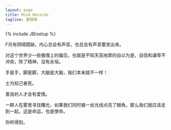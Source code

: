 ```yaml
---
layout: page
title: Mind Records
tagline: 里程碑 
---
```

{% include JB/setup %}

F月有阴晴圆缺，内心总会有声音，也总会有声音要发出来。

对这个世界少一些傲慢上的偏见，也就是不知天高地厚的自以为是，自信和谦卑不冲突，除了精神，没有永恒。

手是手，脚是脚，大脑是大脑，我们本来就不一样！

士为知己者死。

善良的人才会有爱情。

一群人在雾里寻找曙光，如果我们同时被一丝光线点亮了眼角，那么我们就应该走到一起，这是命运，也是使命。

你听得到。
